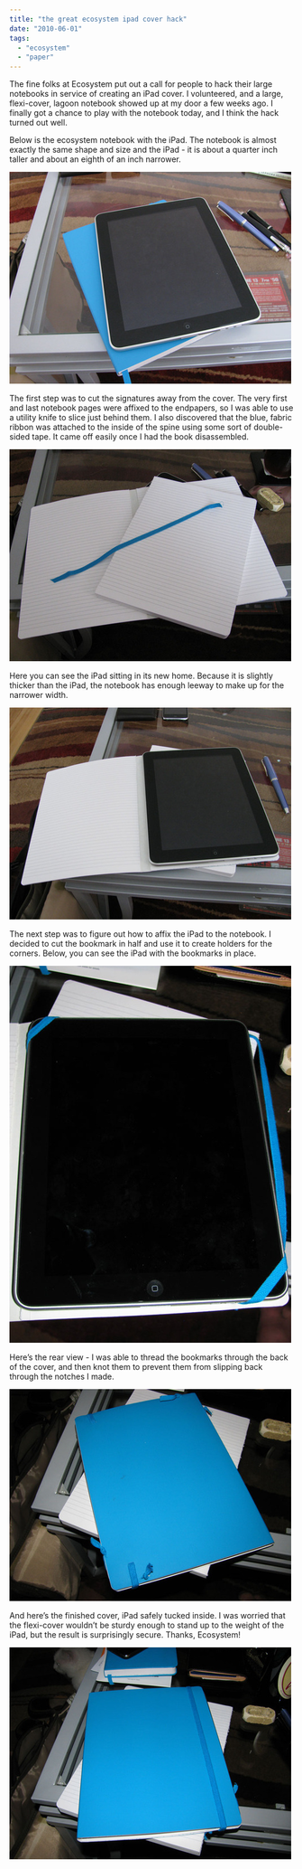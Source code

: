 ```yaml
---
title: "the great ecosystem ipad cover hack"
date: "2010-06-01"
tags: 
  - "ecosystem"
  - "paper"
---
```


The fine folks at Ecosystem put out a call for people to hack their large notebooks in service of creating an iPad cover. I volunteered, and a large, flexi-cover, lagoon notebook showed up at my door a few weeks ago. I finally got a chance to play with the notebook today, and I think the hack turned out well.

Below is the ecosystem notebook with the iPad. The notebook is almost exactly the same shape and size and the iPad - it is about a quarter inch taller and about an eighth of an inch narrower.

![](ipad-1.jpg)

  
The first step was to cut the signatures away from the cover. The very first and last notebook pages were affixed to the endpapers, so I was able to use a utility knife to slice just behind them. I also discovered that the blue, fabric ribbon was attached to the inside of the spine using some sort of double-sided tape. It came off easily once I had the book disassembled.

![](ipad-2.jpg)

  
Here you can see the iPad sitting in its new home. Because it is slightly thicker than the iPad, the notebook has enough leeway to make up for the narrower width.

![](ipad-3.jpg)

  
The next step was to figure out how to affix the iPad to the notebook. I decided to cut the bookmark in half and use it to create holders for the corners. Below, you can see the iPad with the bookmarks in place.

![](ipad-4.jpg)

  
Here’s the rear view - I was able to thread the bookmarks through the back of the cover, and then knot them to prevent them from slipping back through the notches I made.

![](ipad-5.jpg)

  
And here’s the finished cover, iPad safely tucked inside. I was worried that the flexi-cover wouldn’t be sturdy enough to stand up to the weight of the iPad, but the result is surprisingly secure. Thanks, Ecosystem!

![](ipad-6.jpg)
